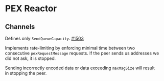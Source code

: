 # PEX Reactor

## Channels

Defines only `SendQueueCapacity`. [#1503](https://my-tendermint/tendermint/issues/1503)

Implements rate-limiting by enforcing minimal time between two consecutive
`pexRequestMessage` requests. If the peer sends us addresses we did not ask,
it is stopped.

Sending incorrectly encoded data or data exceeding `maxMsgSize` will result
in stopping the peer.
